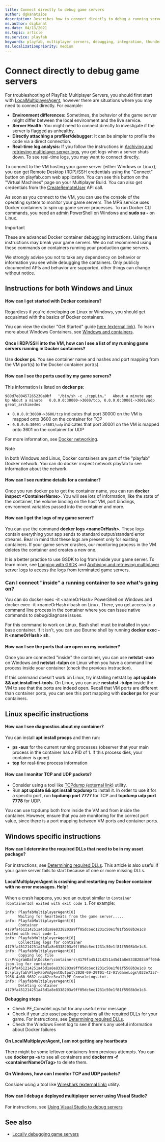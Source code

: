 ```yaml
---
title: Connect directly to debug game servers
author: dgkanatsios
description: Describes how to connect directly to debug a running server.  
ms.author: digkanat
ms.date: 04/13/2021
ms.topic: article
ms.service: playfab
keywords: playfab, multiplayer servers, debugging, integration, thunderhead, playfab game server sdk
ms.localizationpriority: medium
---
```


# Connect directly to debug game servers

For troubleshooting of PlayFab Multiplayer Servers, you should first start with [LocalMultiplayerAgent](https://github.com/PlayFab/LocalMultiplayerAgent), however there are situations where you may need to connect directly. For example:

* **Environment differences:** Sometimes, the behavior of the game server might differ between the local environment and the live service. 
* **Server Health:** You might need to connect directly to investigate if the server is flagged as unhealthy.
* **Directly attaching a profiler/debugger:** It can be simpler to profile the code via a direct connection.
* **Real-time log analysis:** If you follow the instructions in [Archiving and retrieving multiplayer server logs](archiving-and-retrieving-multiplayer-server-logs.md), you get logs when a server shuts down. To see real-time logs, you may want to connect directly.

To connect to the VM hosting your game server (either Windows or Linux), you can get Remote Desktop (RDP)/SSH credentials using the "Connect" button on playfab.com web application. You can see this button on the "Virtual Machines" page on your Multiplayer Build. You can also get credentials from the [CreateRemoteUser](/rest/api/playfab/multiplayer/multiplayer-server/create-remote-user) API call.

As soon as you connect to the VM, you can use the console of the operating system to monitor your game servers. The MPS service uses Docker containers to spin up game server processes. To run Docker CLI commands, you need an admin PowerShell on Windows and __sudo su -__ on Linux.

> [!IMPORTANT]
>
> These are advanced Docker container debugging instructions. Using these instructions may break your game servers. We do not recommend using these commands on containers running your production game servers.
>
> We strongly advise you not to take any dependency on behavior or information you see while debugging the containers. Only publicly documented APIs and behavior are supported, other things can change without notice.

## Instructions for both Windows and Linux

#### How can I get started with Docker containers?
Regardless if you're developing on Linux or Windows, you should get acquainted with the basics of Docker containers. 

You can view the docker "Get Started" guide [here (external link)](https://docs.docker.com/get-started/). To learn more about Windows Containers, see [Windows and containers](/virtualization/windowscontainers/about/).

#### Once I RDP/SSH into the VM, how can I see a list of my running game servers running in Docker containers?
Use __docker ps__. You see container name and hashes and port mapping from the VM port(s) to the Docker container port(s).

#### How can I see the ports used by my game servers?
This information is listed on __docker ps__:

```
980d7e80457265230a0bf   "/bin/sh -c ./cppLin…"   About a minute ago   Up About a minute   0.0.0.0:30000->3600/tcp, 0.0.0.0:30001->3601/udp  great_archimedes
```

* `0.0.0.0:30000->3600/tcp` indicates that port 30000 on the VM is mapped onto 3600 on the container for TCP 
* `0.0.0.0:30001->3601/udp` indicates that port 30001 on the VM is mapped onto 3601 on the container for UDP

For more information, see [Docker networking](https://docs.docker.com/network/).

> [!NOTE]
> In both Windows and Linux, Docker containers are part of the "playfab" Docker network. You can do docker inspect network playfab to see information about the network.

#### How can I see runtime details for a container?

Once you run docker ps to get the container name, you can run __docker inspect \<ContainerName>__. You will see lots of information, like the state of the container, the volume binding on the host VM, port bindings, environment variables passed into the container and more.

#### How can I get the logs of my game server?

You can use the command __docker logs \<nameOrHash>__. These logs contain everything your app sends to standard output/standard error streams. Bear in mind that these logs are present only for existing containers. If your game server crashes, our monitoring process in the VM deletes the container and creates a new one.

It is a better practice to use GSDK to log from inside your game server. To learn more, see [Logging with GSDK](integrating-game-servers-with-gsdk.md#logging-with-the-gsdk) and [Archiving and retrieving multiplayer server logs](archiving-and-retrieving-multiplayer-server-logs.md) to access the logs from terminated game servers.

### Can I connect "inside" a running container to see what's going on?

You can do docker exec -it \<nameOrHash> PowerShell on Windows and docker exec -it \<nameOrHash> bash on Linux. There, you get access to a command line process in the container where you can issue native commands to debug/diagnose issues.

For this command to work on Linux, Bash shell must be installed in your base container. If it isn't, you can use Bourne shell by running __docker exec -it \<nameOrHash> sh__.

#### How can I see the ports that are open on my container?

Once you are connected "inside" the container, you can use __netstat -ano__ on Windows and __netstat -tulpn__ on Linux when you have a command line process inside your container (check the previous instruction).

If this command doesn't work on Linux, try installing netstat by __apt update && apt install net-tools__. On Linux, you can use __nestatst -tulpn__ inside the VM to see that the ports are indeed open. Recall that VM ports are different than container ports, you can see this port mapping with __docker ps__ for your containers.

## Linux specific instructions

#### How can I see diagnostics about my container?

You can install __apt install procps__ and then run:

* __ps -aux__ for the current running processes (observer that your main process in the container has a PID of 1. If this process dies, your container is gone)
* __top__ for real-time process information

#### How can I monitor TCP and UDP packets?

* Consider using a tool like [TCPdump (external link)](https://www.tcpdump.org/) utility. 
* Run __apt update && apt install tcpdump__ to install it. In order to use it for a specific port, run __tcpdump port 7777__ for TCP and __tcpdump udp port 7778__ for UDP. 

You can use tcpdump both from inside the VM and from inside the container. However, ensure that you are monitoring for the correct port value, since there is a port mapping between VM ports and container ports.

## Windows specific instructions

#### How can I determine the required DLLs that need to be in my asset package?

For instructions, see [Determining required DLLs](determining-required-dlls.md). This article is also useful if your game server fails to start because of one or more missing DLLs.

#### LocalMultiplayerAgent is crashing and restarting my Docker container with no error messages. Help!

When a crash happens, you see an output similar to `Container [ContainerId] exited with exit code 1`. For example:

```
info: PlayfabMultiplayerAgent[0]
      Waiting for heartbeats from the game server.....
info: PlayfabMultiplayerAgent[0]
      Container 4179fa451214251a45d1a8e8338203a9ff05dc6ec1231c50e1f81f5508b3e1c8 exited with exit code 1.
info: PlayfabMultiplayerAgent[0]
      Collecting logs for container 4179fa451214251a45d1a8e8338203a9ff05dc6ec1231c50e1f81f5508b3e1c8.
info: PlayfabMultiplayerAgent[0]
      Copying log file C:\ProgramData\Docker\containers\4179fa451214251a45d1a8e8338203a9ff05dc6ec1231c50e1f81f5508b3e1c8\4179fa451214251a45d1a8e8338203a9ff05dc6ec1231c50e1f81f5508b3e1c8-json.log for container 4179fa451214251a45d1a8e8338203a9ff05dc6ec1231c50e1f81f5508b3e1c8 to D:\playfab\PlayFabVmAgentOutput\2020-09-29T01-42-01\GameLogs\032e7357-1956-4a60-9682-ca462cc3ea12\PF_ConsoleLogs.txt.
info: PlayfabMultiplayerAgent[0]
      Deleting container 4179fa451214251a45d1a8e8338203a9ff05dc6ec1231c50e1f81f5508b3e1c8.
```

**Debugging steps**

* Check PF_ConsoleLogs.txt for any useful error message
* Check if your .zip asset package contains all the required DLLs for your game. For instructions, see [Determining required DLLs](determining-required-dlls.md).
* Check the Windows Event log to see if there's any useful information about Docker failures

#### On LocalMultiplayerAgent, I am not getting any heartbeats

There might be some leftover containers from previous attempts. You can use __docker ps -a__ to see all containers and __docker rm -f \<containerNameOrTag>__ to delete them.

#### On Windows, how can I monitor TCP and UDP packets?

Consider using a tool like [Wireshark (external link)](https://www.wireshark.org/) utility.

#### How can I debug a deployed multiplayer server using Visual Studio?

For instructions, see [Using Visual Studio to debug servers](allocating-game-servers-and-configuring-vs-debugging-tools.md#debugging-a-deployed-multiplayer-server)

## See also

* [Locally debugging game servers](locally-debugging-game-servers-and-integration-with-playfab.md)
